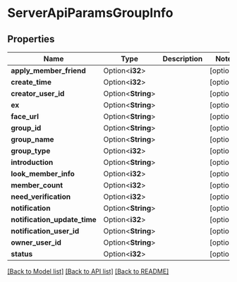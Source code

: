 # ServerApiParamsGroupInfo

## Properties

Name | Type | Description | Notes
------------ | ------------- | ------------- | -------------
**apply_member_friend** | Option<**i32**> |  | [optional]
**create_time** | Option<**i32**> |  | [optional]
**creator_user_id** | Option<**String**> |  | [optional]
**ex** | Option<**String**> |  | [optional]
**face_url** | Option<**String**> |  | [optional]
**group_id** | Option<**String**> |  | [optional]
**group_name** | Option<**String**> |  | [optional]
**group_type** | Option<**i32**> |  | [optional]
**introduction** | Option<**String**> |  | [optional]
**look_member_info** | Option<**i32**> |  | [optional]
**member_count** | Option<**i32**> |  | [optional]
**need_verification** | Option<**i32**> |  | [optional]
**notification** | Option<**String**> |  | [optional]
**notification_update_time** | Option<**i32**> |  | [optional]
**notification_user_id** | Option<**String**> |  | [optional]
**owner_user_id** | Option<**String**> |  | [optional]
**status** | Option<**i32**> |  | [optional]

[[Back to Model list]](../README.md#documentation-for-models) [[Back to API list]](../README.md#documentation-for-api-endpoints) [[Back to README]](../README.md)


